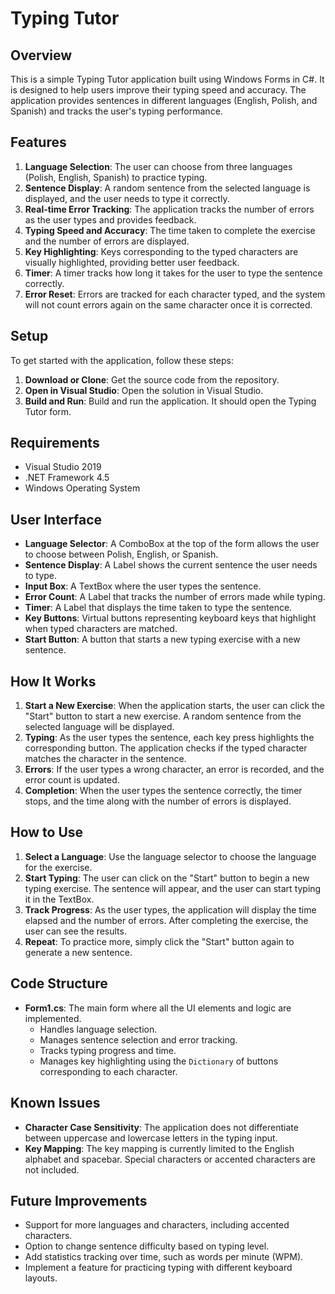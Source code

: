 # Typing Tutor

## Overview

This is a simple Typing Tutor application built using Windows Forms in C#. It is designed to help users improve their typing speed and accuracy. The application provides sentences in different languages (English, Polish, and Spanish) and tracks the user's typing performance.

## Features

1. **Language Selection**: The user can choose from three languages (Polish, English, Spanish) to practice typing.
2. **Sentence Display**: A random sentence from the selected language is displayed, and the user needs to type it correctly.
3. **Real-time Error Tracking**: The application tracks the number of errors as the user types and provides feedback.
4. **Typing Speed and Accuracy**: The time taken to complete the exercise and the number of errors are displayed.
5. **Key Highlighting**: Keys corresponding to the typed characters are visually highlighted, providing better user feedback.
6. **Timer**: A timer tracks how long it takes for the user to type the sentence correctly.
7. **Error Reset**: Errors are tracked for each character typed, and the system will not count errors again on the same character once it is corrected.

## Setup

To get started with the application, follow these steps:

1. **Download or Clone**: Get the source code from the repository.
2. **Open in Visual Studio**: Open the solution in Visual Studio.
3. **Build and Run**: Build and run the application. It should open the Typing Tutor form.

## Requirements

- Visual Studio 2019
- .NET Framework 4.5 
- Windows Operating System

## User Interface

- **Language Selector**: A ComboBox at the top of the form allows the user to choose between Polish, English, or Spanish.
- **Sentence Display**: A Label shows the current sentence the user needs to type.
- **Input Box**: A TextBox where the user types the sentence.
- **Error Count**: A Label that tracks the number of errors made while typing.
- **Timer**: A Label that displays the time taken to type the sentence.
- **Key Buttons**: Virtual buttons representing keyboard keys that highlight when typed characters are matched.
- **Start Button**: A button that starts a new typing exercise with a new sentence.

## How It Works

1. **Start a New Exercise**: When the application starts, the user can click the "Start" button to start a new exercise. A random sentence from the selected language will be displayed.
2. **Typing**: As the user types the sentence, each key press highlights the corresponding button. The application checks if the typed character matches the character in the sentence.
3. **Errors**: If the user types a wrong character, an error is recorded, and the error count is updated.
4. **Completion**: When the user types the sentence correctly, the timer stops, and the time along with the number of errors is displayed.

## How to Use

1. **Select a Language**: Use the language selector to choose the language for the exercise.
2. **Start Typing**: The user can click on the "Start" button to begin a new typing exercise. The sentence will appear, and the user can start typing it in the TextBox.
3. **Track Progress**: As the user types, the application will display the time elapsed and the number of errors. After completing the exercise, the user can see the results.
4. **Repeat**: To practice more, simply click the "Start" button again to generate a new sentence.

## Code Structure

- **Form1.cs**: The main form where all the UI elements and logic are implemented.
  - Handles language selection.
  - Manages sentence selection and error tracking.
  - Tracks typing progress and time.
  - Manages key highlighting using the `Dictionary` of buttons corresponding to each character.

## Known Issues

- **Character Case Sensitivity**: The application does not differentiate between uppercase and lowercase letters in the typing input.
- **Key Mapping**: The key mapping is currently limited to the English alphabet and spacebar. Special characters or accented characters are not included.

## Future Improvements

- Support for more languages and characters, including accented characters.
- Option to change sentence difficulty based on typing level.
- Add statistics tracking over time, such as words per minute (WPM).
- Implement a feature for practicing typing with different keyboard layouts.

